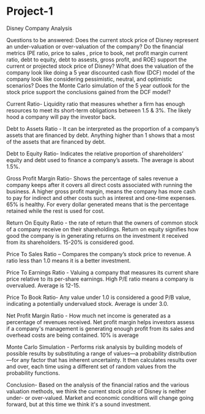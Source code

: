 # Project-1
Disney Company Analysis


Questions to be answered:
Does the current stock price of Disney represent an under-valuation or over-valuation of the company? 
Do the financial metrics (PE ratio, price to sales , price to book, net profit margin current ratio, debt to equity, debt to assests, gross profit,  and ROE) support the current or projected stock price of Disney?
What does the valuation of the company look like doing a 5 year discounted cash flow (DCF) model of the company look like considering pessimistic, neutral, and optimistic scenarios? 
Does the Monte Carlo simulation of the 5 year outlook for the stock price support the conclusions gained from the DCF model? 
 
 Current Ratio- Liquidity ratio that measures whether a firm has enough resources to meet its short-term obligations between 1.5 & 3%. The likely hood a company will pay the investor back.


Debt to Assets Ratio - It can be interpreted as the proportion of a company’s assets that are financed by debt. Anything higher than 1 shows that a most of the assets that are financed by debt.


Debt to Equity Ratio- Indicates the relative proportion of shareholders’ equity and debt used to finance a company’s assets. The average is about 1.5%.

Gross Profit Margin Ratio- Shows the percentage of sales revenue a company keeps after it covers all direct costs associated with running the business. A higher gross profit margin, means the company has more cash to pay for indirect and other costs such as interest and one-time expenses. 65% is healthy. For every dollar generated means that is the percentage retained while the rest is used for cost.

Return On Equity Ratio - the rate of return that the owners of common stock of a company receive on their shareholdings. Return on equity signifies how good the company is in generating returns on the investment it received from its shareholders. 15-20% is considered good.

Price To Sales Ratio – Compares the company’s stock price to revenue. A ratio less than 1.0 means it is a better investment.

Price To Earnings Ratio - Valuing a company that measures its current share price relative to its per-share earnings. High P/E ratio means a company is overvalued. Average is 12-15.

Price To Book Ratio- Any value under 1.0 is considered a good P/B value, indicating a potentially undervalued stock. Average is under 3.0.

Net Profit Margin Ratio - How much net income is generated as a percentage of revenues received. Net profit margin helps investors assess if a company's management is generating enough profit from its sales and overhead costs are being contained. 10% is average

Monte Carlo Simulation - Performs risk analysis by building models of possible results by substituting a range of values—a probability distribution—for any factor that has inherent uncertainty. It then calculates results over and over, each time using a different set of random values from the probability functions.

Conclusion- Based on the analysis of the financial ratios and the various valuation methods, we think the current stock price of Disney is neither under- or over-valued.  Market and economic conditions will change going forward, but at this time we think it's a sound investment.

